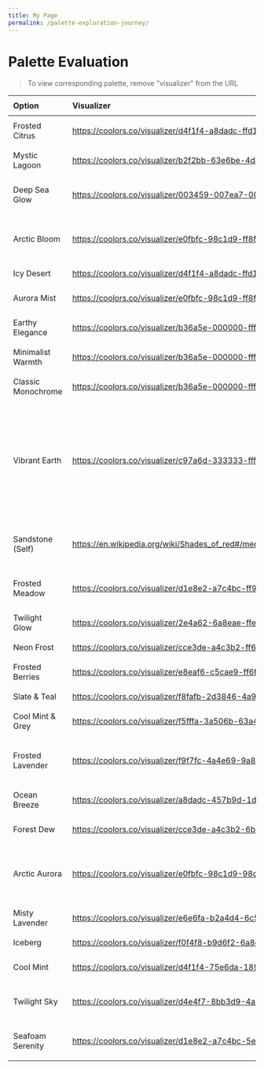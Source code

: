 ```yaml
---
title: My Page
permalink: /palette-exploration-journey/
---
```

# Palette Evaluation

> To view corresponding palette, remove "visualizer" from the URL

| Option | Visualizer | Preference |
| :--- | :--- | :--- |
| Frosted Citrus | https://coolors.co/visualizer/d4f1f4-a8dadc-ffd166-ff6b6b-4ecdc4 | Kind of; colorful |
| Mystic Lagoon | https://coolors.co/visualizer/b2f2bb-63e6be-4dabf7-9775fa-212529 | Interesting! Liking this |
| Deep Sea Glow | https://coolors.co/visualizer/003459-007ea7-00a8e8-ff9f1c-f4f4f4 | Could work; Interesting combo |
| Arctic Bloom | https://coolors.co/visualizer/e0fbfc-98c1d9-ff8fa3-ffe66d-293241 | Nice yellow but didn't quite hit the mark |
| Icy Desert | https://coolors.co/visualizer/d4f1f4-a8dadc-ffd166-ff6b6b-4ecdc4 | Colorful |
| Aurora Mist | https://coolors.co/visualizer/e0fbfc-98c1d9-ff8fa3-ffe66d-293241 | Pastel color palette |
| Earthy Elegance | https://coolors.co/visualizer/b36a5e-000000-ffffff-d4a59a-3e3e3e | Coffee-like |
| Minimalist Warmth | https://coolors.co/visualizer/b36a5e-000000-ffffff-a8a8a8-e0e0e0 | Kind of industrial |
| Classic Monochrome | https://coolors.co/visualizer/b36a5e-000000-ffffff-7f4f4f-cccccc | Could work. It is classic |
| Vibrant Earth | https://coolors.co/visualizer/c97a6d-333333-ffffff-228b22-f4f4f4 | Not sandstone-y red enough; Nor is the green. Was looking for kind of yellow-mixed green? |
| Sandstone (Self) | https://en.wikipedia.org/wiki/Shades_of_red#/media/File:Color_icon_red.png | sandstone black white grass/forest green
| Frosted Meadow | https://coolors.co/visualizer/d1e8e2-a7c4bc-ff9f1c-5e8b7e-2f5d62 | Kind of muted and dull |
| Twilight Glow | https://coolors.co/visualizer/2e4a62-6a8eae-ffe66d-ff6f61-f4f4f4 | Grayish |
| Neon Frost | https://coolors.co/visualizer/cce3de-a4c3b2-ff6f61-6b5b95-f4f4f4 | NO |
| Frosted Berries | https://coolors.co/visualizer/e8eaf6-c5cae9-ff6f61-6c5b7b-f5f5f5 | Boring |
| Slate & Teal | https://coolors.co/visualizer/f8fafb-2d3846-4a90e2-6c5b7b-88c0d0 | NO |
| Cool Mint & Grey | https://coolors.co/visualizer/f5fffa-3a506b-63a4ff-4ecdc4-5e7ce2 | NO |
| Frosted Lavender | https://coolors.co/visualizer/f9f7fc-4a4e69-9a8c98-6b6d76-b8b8d1 | NO! (Warm not cool) Also, very grayscale |
| Ocean Breeze | https://coolors.co/visualizer/a8dadc-457b9d-1d3557-f1faee-f1faee | NO. Very blue |
| Forest Dew | https://coolors.co/visualizer/cce3de-a4c3b2-6b9080-eaf4f4-2e5339 | NO. Too green |
| Arctic Aurora | https://coolors.co/visualizer/e0fbfc-98c1d9-98c1d9-293241-ee6c4d | NO. Too artsy and red takes away the attention |
| Misty Lavender | https://coolors.co/visualizer/e6e6fa-b2a4d4-6c5b7b-f8f4ff-4a4e69 | NO!! |
| Iceberg | https://coolors.co/visualizer/f0f4f8-b9d6f2-6a8eae-003049-ffd166 | Nope |
| Cool Mint | https://coolors.co/visualizer/d4f1f4-75e6da-189ab4-05445e-f4f4f4 | NO. Neon-ish and dull |
| Twilight Sky | https://coolors.co/visualizer/d4e4f7-8bb3d9-4a6fa5-2e4a62-ffeedb | NO. Dull and uninspiring |
| Seafoam Serenity | https://coolors.co/visualizer/d1e8e2-a7c4bc-5e8b7e-2f5d62-f4f4f4 | NO. Grey and dull green |

<style>
  table {
    width: 100%;
  }
  td, th {
    padding: 10px; /* Adjust padding to increase spacing */
  }
</style>